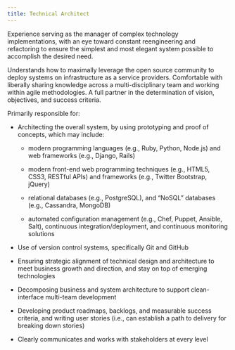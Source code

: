 ```yaml
---
title: Technical Architect
---
```


Experience serving as the manager of complex technology implementations,
with an eye toward constant reengineering and refactoring to ensure the
simplest and most elegant system possible to accomplish the desired
need.

Understands how to maximally leverage the open source community to
deploy systems on infrastructure as a service providers. Comfortable
with liberally sharing knowledge across a multi-disciplinary team and
working within agile methodologies. A full partner in the determination
of vision, objectives, and success criteria.

Primarily responsible for:

-   Architecting the overall system, by using prototyping and proof of
concepts, which may include:

    -   modern programming languages (e.g., Ruby, Python, Node.js) and
    web frameworks (e.g., Django, Rails)

    -   modern front-end web programming techniques (e.g., HTML5, CSS3,
    RESTful APIs) and frameworks (e.g., Twitter Bootstrap, jQuery)

    -   relational databases (e.g., PostgreSQL), and “NoSQL” databases
    (e.g., Cassandra, MongoDB)

    -   automated configuration management (e.g., Chef, Puppet, Ansible,
    Salt), continuous integration/deployment, and continuous
    monitoring solutions

-   Use of version control systems, specifically Git and GitHub

-   Ensuring strategic alignment of technical design and architecture to
meet business growth and direction, and stay on top of emerging
technologies

-   Decomposing business and system architecture to support
clean-interface multi-team development

-   Developing product roadmaps, backlogs, and measurable success
criteria, and writing user stories (i.e., can establish a path to
delivery for breaking down stories)

-   Clearly communicates and works with stakeholders at every level